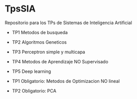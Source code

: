 # TpsSIA

Repositorio para los TPs de Sistemas de Inteligencia Artificial

- TP1 Metodos de busqueda
- TP2 Algoritmos Geneticos
- TP3 Perceptron simple y multicapa
- TP4 Metodos de Aprendizaje NO Supervisado
- TP5 Deep learning


- TP1 Obligatorio: Metodos de Optimizacion NO lineal
- TP2 Obligatorio: PCA